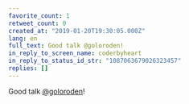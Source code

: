 ```yaml
---
favorite_count: 1
retweet_count: 0
created_at: "2019-01-20T19:30:05.000Z"
lang: en
full_text: Good talk @goloroden!
in_reply_to_screen_name: coderbyheart
in_reply_to_status_id_str: "1087063679026323457"
replies: []
---
```


Good talk [@goloroden](https://twitter.com/goloroden)!
